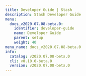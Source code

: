 ```yaml
---
title: Developer Guide | Stash
description: Stash Developer Guide
menu:
  docs_v2020.07.08-beta.0:
    identifier: developer-guide
    name: Developer Guide
    parent: setup
    weight: 40
menu_name: docs_v2020.07.08-beta.0
info:
  catalog: v2020.07.08-beta.0
  cli: v0.10.0-beta.0
  version: v2020.07.08-beta.0
---
```


